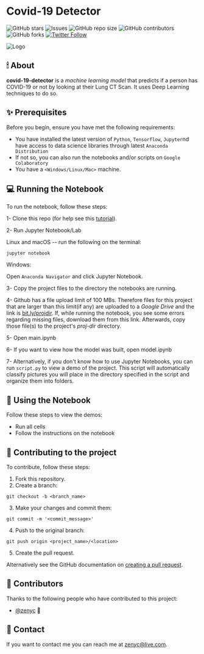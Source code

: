# Covid-19 Detector

<!--- These are examples. See https://shields.io for others or to customize this set of shields. You might want to include dependencies, project status and licence info here --->
![GitHub stars](https://img.shields.io/github/stars/zenyc/covid-19-detector?style=social)
![Issues](https://img.shields.io/github/issues/zenyc/covid-19-detector)
![GitHub repo size](https://img.shields.io/github/repo-size/zenyc/covid-19-detector)
![GitHub contributors](https://img.shields.io/github/contributors/zenyc/covid-19-detector)
![GitHub forks](https://img.shields.io/github/forks/zenyc/covid-19-detector?style=social)
[![Twitter Follow](https://img.shields.io/twitter/follow/dialhaseeb?style=social)](www.twitter.com/dialhaseeb)

![Logo](https://github.com/zenyc/zenyc/blob/master/logo-small.png)

## 🕯 About
**covid-19-detector** is a *machine learning model* that predicts if a person has COVID-19 or not by looking at their Lung CT Scan. It uses Deep Learning techniques to do so.

<!--- Additional line of information text about what the project does. Your introduction should be around 2 or 3 sentences. Don't go overboard, people won't read it.--->

## ✨ Prerequisites

Before you begin, ensure you have met the following requirements:
<!--- These are just example requirements. Add, duplicate or remove as required --->
* You have installed the latest version of `Python`, `Tensorflow`, `Jupyter`nd have access to data science libraries through latest `Anaconda Distribution`
* If not so, you can also run the notebooks and/or scripts on `Google Colaboratory`
* You have a `<Windows/Linux/Mac>` machine. 


## 💻 Running the Notebook


To run the notebook, follow these steps:

1- Clone this repo (for help see this [tutorial](https://help.github.com/articles/cloning-a-repository/)).

2- Run Jupyter Notebook/Lab

Linux and macOS -- run the following on the terminal:
```
jupyter notebook
```

Windows:

Open `Anaconda Navigator` and click Jupyter Notebook.

3- Copy the project files to the directory the notebooks are running.

4- Github has a file upload limit of 100 MBs. Therefore files for this project that are larger than this limit(if any) are uploaded to a *Google Drive* and the link is [bit.ly/projdir](www.bit.ly/projdir). If, while running the notebook, you see some errors regarding missing files, download them from this link. Afterwards, copy those file(s) to the project's *proj-dir* directory.

5- Open main.ipynb

6- If you want to view how the model was built, open model.ipynb

7- Alternatively, if you don't know how to use Jupyter Notebooks, you can run `script.py` to view a demo of the project. This script will automatically classify pictures you will place in the directory specified in the script and organize them into folders.

## 📓 Using the Notebook

Follow these steps to view the demos:

* Run all cells
* Follow the instructions on the notebook

<!--- Add run commands and examples you think users will find useful. Provide an options reference for bonus points! -->

## 🙌 Contributing to the project
<!--- If your README is long or you have some specific process or steps you want contributors to follow, consider creating a separate CONTRIBUTING.md file--->
To contribute, follow these steps:

1. Fork this repository.
2. Create a branch: 

```
git checkout -b <branch_name>
```

3. Make your changes and commit them: 
```
git commit -m '<commit_message>'
```
4. Push to the original branch: 
```
git push origin <project_name>/<location>
```
5. Create the pull request.

Alternatively see the GitHub documentation on [creating a pull request](https://help.github.com/en/github/collaborating-with-issues-and-pull-requests/creating-a-pull-request).

## 💖 Contributors

Thanks to the following people who have contributed to this project:

* [@zenyc](https://github.com/zenyc) 📖

<!--- You might want to consider using something like the [All Contributors](https://github.com/all-contributors/all-contributors) specification and its [emoji key](https://allcontributors.org/docs/en/emoji-key). --->

## 👀 Contact

If you want to contact me you can reach me at <zenyc@live.com>.

